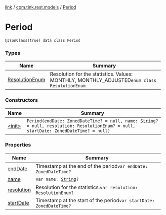 [link](../../index.md) / [com.tink.rest.models](../index.md) / [Period](./index.md)

# Period

`@JsonClass(true) data class Period`

### Types

| Name | Summary |
|---|---|
| [ResolutionEnum](-resolution-enum/index.md) | Resolution for the statistics. Values: MONTHLY, MONTHLY_ADJUSTED`enum class ResolutionEnum` |

### Constructors

| Name | Summary |
|---|---|
| [&lt;init&gt;](-init-.md) | `Period(endDate: ZonedDateTime? = null, name: `[`String`](https://kotlinlang.org/api/latest/jvm/stdlib/kotlin/-string/index.html)`? = null, resolution: ResolutionEnum? = null, startDate: ZonedDateTime? = null)` |

### Properties

| Name | Summary |
|---|---|
| [endDate](end-date.md) | Timestamp at the end of the period`var endDate: ZonedDateTime?` |
| [name](name.md) | `var name: `[`String`](https://kotlinlang.org/api/latest/jvm/stdlib/kotlin/-string/index.html)`?` |
| [resolution](resolution.md) | Resolution for the statistics.`var resolution: ResolutionEnum?` |
| [startDate](start-date.md) | Timestamp at the start of the period`var startDate: ZonedDateTime?` |
